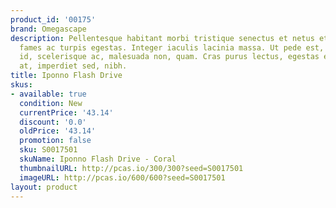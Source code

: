 ```yaml
---
product_id: '00175'
brand: Omegascape
description: Pellentesque habitant morbi tristique senectus et netus et malesuada
  fames ac turpis egestas. Integer iaculis lacinia massa. Ut pede est, condimentum
  id, scelerisque ac, malesuada non, quam. Cras purus lectus, egestas eu, vehicula
  at, imperdiet sed, nibh.
title: Iponno Flash Drive
skus:
- available: true
  condition: New
  currentPrice: '43.14'
  discount: '0.0'
  oldPrice: '43.14'
  promotion: false
  sku: S0017501
  skuName: Iponno Flash Drive - Coral
  thumbnailURL: http://pcas.io/300/300?seed=S0017501
  imageURL: http://pcas.io/600/600?seed=S0017501
layout: product
---
```

